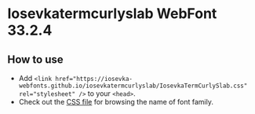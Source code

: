 # Iosevkatermcurlyslab WebFont 33.2.4

## How to use

- Add `<link href="https://iosevka-webfonts.github.io/iosevkatermcurlyslab/IosevkaTermCurlySlab.css" rel="stylesheet" />` to your `<head>`.
- Check out the [CSS file](./IosevkaTermCurlySlab.css) for browsing the name of font family.
